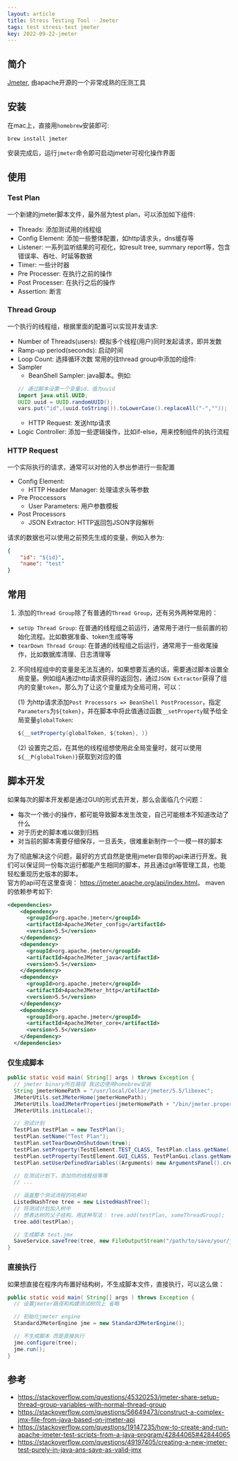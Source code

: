 ```yaml
---
layout: article
title: Stress Testing Tool - Jmeter
tags: test stress-test jmeter
key: 2022-09-22-jmeter
---
```


## 简介
[Jmeter](https://github.com/apache/jmeter), 由apache开源的一个非常成熟的压测工具

## 安装
在mac上，直接用`homebrew`安装即可:
```shell
brew install jmeter
```

安装完成后，运行`jmeter`命令即可启动jmeter可视化操作界面

## 使用
### Test Plan
一个新建的jmeter脚本文件，最外层为test plan，可以添加如下组件:
- Threads: 添加测试用的线程组
- Config Element: 添加一些整体配置，如http请求头，dns缓存等
- Listener: 一系列监听结果的可视化，如result tree, summary report等，包含错误率、吞吐、时延等数据
- Timer: 一些计时器
- Pre Processer: 在执行之前的操作
- Post Processer: 在执行之后的操作
- Assertion: 断言

### Thread Group
一个执行的线程组，根据里面的配置可以实现并发请求:
  - Number of Threads(users): 模拟多个线程(用户)同时发起请求，即并发数
  - Ramp-up period(seconds): 启动时间
  - Loop Count: 选择循环次数
常用的往thread group中添加的组件:
  - Sampler
      - BeanShell Sampler: java脚本。例如:
      ```java
      // 通过脚本设置一个变量id，值为uuid
      import java.util.UUID;
      UUID uuid = UUID.randomUUID();
      vars.put("id",(uuid.toString()).toLowerCase().replaceAll("-","")); 
      ```
      - HTTP Request: 发送http请求 
  - Logic Controller: 添加一些逻辑操作，比如if-else，用来控制组件的执行流程

### HTTP Request
一个实际执行的请求，通常可以对他的入参出参进行一些配置
  - Config Element:
      - HTTP Header Manager: 处理请求头等参数
  - Pre Proccessors
      - User Parameters: 用户参数模板
  - Post Processors
      - JSON Extractor: HTTP返回包JSON字段解析

请求的数据也可以使用之前预先生成的变量，例如入参为:
```json
{
    "id": "${id}",
    "name": "test"
}
```

## 常用
1. 添加的`Thread Group`除了有普通的`Thread Group`，还有另外两种常用的：
  - `setUp Thread Group`: 在普通的线程组之前运行，通常用于进行一些前置的初始化流程。比如数据准备、token生成等等
  - `tearDown Thread Group`: 在普通的线程组之后运行，通常用于一些收尾操作，比如数据库清理、日志清理等
2. 不同线程组中的变量是无法互通的，如果想要互通的话，需要通过脚本设置全局变量。例如组A通过http请求获得的返回包，通过`JSON Extractor`获得了组内的变量`token`，那么为了让这个变量成为全局可用，可以：

   (1) 为http请求添加`Post Processors => BeanShell PostProcessor`，指定`Parameters`为`${token}`，并在脚本中将此值通过函数`__setProperty`赋予给全局变量`globalToken`:
   ```java
   ${__setProperty(globalToken, ${token}, )} 
   ```
   (2) 设置完之后，在其他的线程组想使用此全局变量时，就可以使用`${__P(globalToken)}`获取到对应的值

## 脚本开发
如果每次的脚本开发都是通过GUI的形式去开发，那么会面临几个问题：
- 每次一个微小的操作，都可能导致脚本发生改变，自己可能根本不知道改动了什么
- 对于历史的脚本难以做到归档
- 对当前的脚本需要仔细保存，一旦丢失，很难重新制作一个一模一样的脚本

为了彻底解决这个问题，最好的方式自然是使用jmeter自带的api来进行开发。我们可以保证同一份每次运行都能产生相同的脚本，并且通过git等管理工具，也能轻松重现历史版本的脚本。  
官方的api可在这里查询： <https://jmeter.apache.org/api/index.html>。 maven的依赖参考如下:
```xml
<dependencies>
    <dependency>
      <groupId>org.apache.jmeter</groupId>
      <artifactId>ApacheJMeter_config</artifactId>
      <version>5.5</version>
    </dependency>
    <dependency>
      <groupId>org.apache.jmeter</groupId>
      <artifactId>ApacheJMeter_java</artifactId>
      <version>5.5</version>
    </dependency>
    <dependency>
      <groupId>org.apache.jmeter</groupId>
      <artifactId>ApacheJMeter_http</artifactId>
      <version>5.5</version>
    </dependency>
    <dependency>
      <groupId>org.apache.jmeter</groupId>
      <artifactId>ApacheJMeter_core</artifactId>
      <version>5.5</version>
    </dependency>
  </dependencies>
```

### 仅生成脚本
```java
public static void main( String[] args ) throws Exception {
  // jmeter binary所在路径 我这边使用homebrew安装
  String jmeterHomePath = "/usr/local/Cellar/jmeter/5.5/libexec";
  JMeterUtils.setJMeterHome(jmeterHomePath);
  JMeterUtils.loadJMeterProperties(jmeterHomePath + "/bin/jmeter.properties");
  JMeterUtils.initLocale();

  // 测试计划
  TestPlan testPlan = new TestPlan();
  testPlan.setName("Test Plan");
  testPlan.setTearDownOnShutdown(true);
  testPlan.setProperty(TestElement.TEST_CLASS, TestPlan.class.getName());
  testPlan.setProperty(TestElement.GUI_CLASS, TestPlanGui.class.getName());
  testPlan.setUserDefinedVariables((Arguments) new ArgumentsPanel().createTestElement());

  // 在测试计划下，添加你的线程组等等
  // ...
  
  // 涵盖整个测试流程的哈希树
  ListedHashTree tree = new ListedHashTree();
  // 将测试计划加入树中
  // 想表达树的父子结构，用这种写法： tree.add(testPlan, someThreadGroup);
  tree.add(testPlan);

  // 生成脚本 test.jmx
  SaveService.saveTree(tree, new FileOutputStream("/path/to/save/your/jmeter/script/test.jmx"));
}
```

### 直接执行
如果想直接在程序内布置好结构树，不生成脚本文件，直接执行，可以这么做：
```java
public static void main( String[] args ) throws Exception {
  // 设置jmeter路径和构建测试树同上 省略

  // 初始化jmeter engine
  StandardJMeterEngine jme = new StandardJMeterEngine();

  // 不生成脚本 而是直接执行
  jme.configure(tree);
  jme.run();
}
```


## 参考
  - <https://stackoverflow.com/questions/45320253/jmeter-share-setup-thread-group-variables-with-normal-thread-group>
  - <https://stackoverflow.com/questions/56649473/construct-a-complex-jmx-file-from-java-based-on-jmeter-api>
  - <https://stackoverflow.com/questions/19147235/how-to-create-and-run-apache-jmeter-test-scripts-from-a-java-program/42844065#42844065>
  - <https://stackoverflow.com/questions/49197405/creating-a-new-jmeter-test-purely-in-java-ans-save-as-valid-jmx>